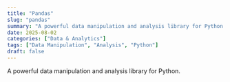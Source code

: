 ```yaml
---
title: "Pandas"
slug: "pandas"
summary: "A powerful data manipulation and analysis library for Python."
date: 2025-08-02
categories: ["Data & Analytics"]
tags: ["Data Manipulation", "Analysis", "Python"]
draft: false
---
```


A powerful data manipulation and analysis library for Python.
